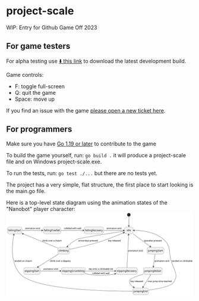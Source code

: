 # project-scale

WIP: Entry for Github Game Off 2023

## For game testers

For alpha testing use [⬇️ this link](https://nightly.link/sinisterstuf/project-scale/workflows/build/main/project-scale-bundle.zip) to download the latest development build.

Game controls:
- F: toggle full-screen
- Q: quit the game
- Space: move up

If you find an issue with the game [please open a new ticket here](https://github.com/sinisterstuf/project-scale/issues).

## For programmers

Make sure you have [Go 1.19 or later](https://go.dev/) to contribute to the game

To build the game yourself, run: `go build .` it will produce a project-scale file and on Windows project-scale.exe.

To run the tests, run: `go test ./...` but there are no tests yet.

The project has a very simple, flat structure, the first place to start looking is the main.go file.

Here is a top-level state diagram using the animation states of the "Nanobot" player character:
![Nanobot State Diagram](docs/nanobot.png)
